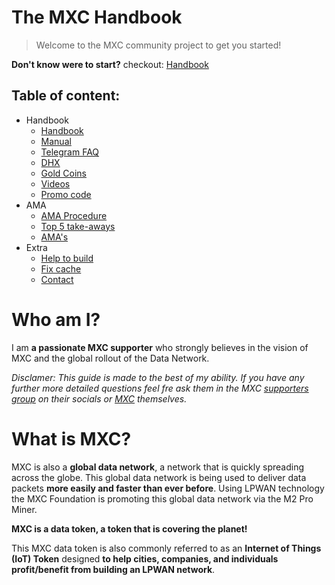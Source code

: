 # The MXC Handbook

> Welcome to the MXC community project to get you started!

**Don't know were to start?** checkout: [Handbook](MDFiles/Handbook/handbook.md)   

## Table of content:
- Handbook   
    - [Handbook](MDFiles/Handbook/handbook.md)   
    - [Manual](MDFiles/Handbook/manual.md)
    - [Telegram FAQ](MDFiles/Handbook/M2_FAQ.md)
    - [DHX](MDFiles/Handbook/DHX.md)
    - [Gold Coins](MDFiles/Handbook/goldcoins.md)
    - [Videos](MDFiles/Handbook/videos.md)
    - [Promo code](MDFiles/Handbook/promocodes.md)
- AMA
    - [AMA Procedure](MDFiles/AMA/AMA_Procedure.md)
    - [Top 5 take-aways](MDFiles/AMA/AMA_top5.md)
    - [AMA's](MDFiles/AMA/AMA.md)
- Extra
    - [Help to build](MDFiles/Contact/contact.md)
    - [Fix cache](MDFiles/Contact/cache.md)
    - [Contact](https://t.me/Dutchdev)

# Who am I?
I am **a passionate MXC supporter** who strongly believes in the vision of MXC and the global rollout of the Data Network. 

<i>Disclamer:
This guide is made to the best of my ability. If you have any further more detailed questions feel fre ask them in the MXC [supporters group](https://t.me/mxcfoundation) on their socials or [MXC](https://www.mxc.org/) themselves. </i>

# What is MXC?
<!-- <div class="coinmarketcap-currency-widget" data-currencyid="3628" data-base="EUR" data-secondary="USD" data-ticker="true" data-rank="true" data-marketcap="true" data-volume="true" data-statsticker="true" data-stats="USD"></div> -->

<script src="https://widgets.coingecko.com/coingecko-coin-ticker-widget.js"></script>
<coingecko-coin-ticker-widget  coin-id="mxc" currency="usd" locale="en"></coingecko-coin-ticker-widget>

<script type="text/javascript" src="https://files.coinmarketcap.com/static/widget/currency.js"></script>

MXC is also a **global data network**, a network that is quickly spreading across the globe. This global data network is being used to deliver data packets **more easily and faster than ever before**. Using LPWAN technology the MXC Foundation is promoting this global data network via the M2 Pro Miner. 

**MXC is a data token, a token that is covering the planet!**


This MXC data token is also commonly referred to as an **Internet of Things (IoT) Token** designed **to help cities, companies, and individuals profit/benefit from building an LPWAN network**.


